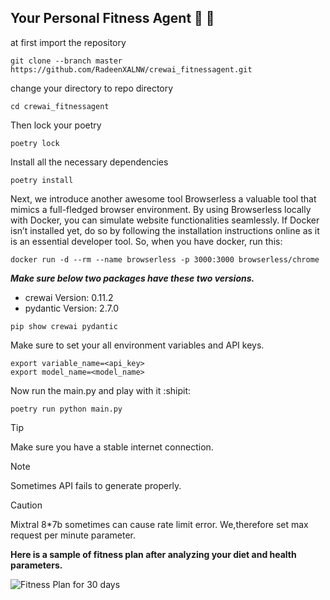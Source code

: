 ## Your Personal Fitness Agent :muscle: :leg:
at first import the repository
```
git clone --branch master https://github.com/RadeenXALNW/crewai_fitnessagent.git
```
change your directory to repo directory
```
cd crewai_fitnessagent
```
Then lock your poetry
```
poetry lock
```
Install all the necessary dependencies
```
poetry install
```

Next, we introduce another awesome tool Browserless a valuable tool that mimics a full-fledged browser environment. By using Browserless locally with Docker, you can simulate website functionalities seamlessly. If Docker isn’t installed yet, do so by following the installation instructions online as it is an essential developer tool.
So, when you have docker, run this:

```
docker run -d --rm --name browserless -p 3000:3000 browserless/chrome
```

***Make sure below two packages have these two versions.***

 - crewai  Version: 0.11.2
 - pydantic Version: 2.7.0
```
pip show crewai pydantic
```
Make sure to set your all environment variables and API keys. 
```
export variable_name=<api_key>
export model_name=<model_name>
```
Now run the main.py and play with it :shipit:
```
poetry run python main.py
```
>[!TIP]
>Make sure you have a stable internet connection.

>[!NOTE]
>Sometimes API fails to generate properly.

>[!CAUTION]
>Mixtral 8*7b sometimes can cause rate limit error. We,therefore set max request per minute parameter.

**Here is a sample of fitness plan after analyzing your diet and health parameters.**

![Fitness Plan for 30 days](https://github.com/RadeenXALNW/crewai_fitnessagent/assets/66905164/5b6a49f9-8a7a-4a67-aa5f-69a17133a2bf)
